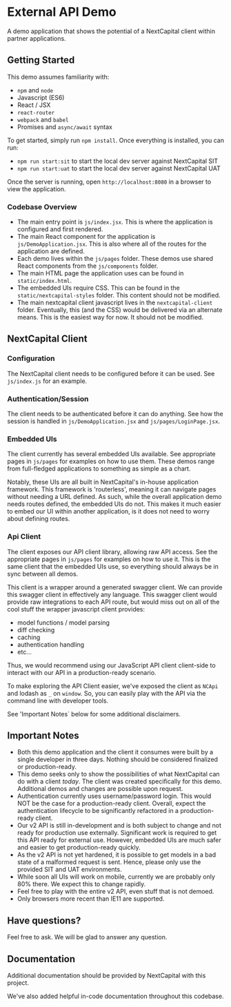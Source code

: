 # External API Demo

A demo application that shows the potential of a NextCapital client within partner applications.

## Getting Started

This demo assumes familiarity with:

- `npm` and `node`
- Javascript (ES6)
- React / JSX
- `react-router`
- `webpack` and `babel`
- Promises and `async/await` syntax

To get started, simply run `npm install`. Once everything is installed, you can run:

- `npm run start:sit` to start the local dev server against NextCapital SIT
- `npm run start:uat` to start the local dev server against NextCapital UAT

Once the server is running, open `http://localhost:8080` in a browser to view the application.

### Codebase Overview

- The main entry point is `js/index.jsx`. This is where the application is configured and first rendered.
- The main React component for the application is `js/DemoApplication.jsx`. This is also
where all of the routes for the application are defined.
- Each demo lives within the `js/pages` folder. These demos use shared React components from the `js/components` folder.
- The main HTML page the application uses can be found in `static/index.html`.
- The embedded UIs require CSS. This can be found in the `static/nextcapital-styles` folder. This content should not be modified.
- The main nextcapital client javascript lives in the `nextcapital-client` folder. Eventually, this (and the CSS) would be delivered via an alternate means. This is the easiest way for now. It should not be modified.

## NextCapital Client

### Configuration

The NextCapital client needs to be configured before it can be used. See `js/index.js` for an example.

### Authentication/Session

The client needs to be authenticated before it can do anything. See how the session is handled in `js/DemoApplication.jsx` and `js/pages/LoginPage.jsx`.

### Embedded UIs

The client currently has several embedded UIs available. See appropriate pages in `js/pages` for examples on how to use them. These demos range from full-fledged applications to something as simple as a chart.

Notably, these UIs are all built in NextCapital's in-house application framework. This framework is 'routerless', meaning it can navigate pages without needing a URL defined. As such, while the overall application demo needs routes defined, the embedded UIs do not. This makes it much easier to embed our UI within another application, is it does not need to worry about defining routes.

### Api Client

The client exposes our API client library, allowing raw API access. See the appropriate pages in `js/pages` for examples on how to use it. This is the same client that the embedded UIs use, so everything should always be in sync between all demos.

This client is a wrapper around a generated swagger client. We can provide this swagger client in effectively any language. This swagger client would provide raw integrations to each API route, but would miss out on all of the cool stuff the wrapper javascript client provides:

- model functions / model parsing
- diff checking
- caching
- authentication handling
- etc...

Thus, we would recommend using our JavaScript API client client-side to interact with our API in a production-ready scenario.

To make exploring the API Client easier, we've exposed the client as `NCApi` and lodash as `_` on `window`. So, you can easily play with the API via the command line with developer tools.

See 'Important Notes` below for some additional disclaimers.

## Important Notes

- Both this demo application and the client it consumes were built by a single developer in three days. Nothing should be considered finalized or production-ready.
- This demo seeks only to show the possibilities of what NextCapital can do with a client *today*. The client was created specifically for this demo. Additional demos and changes are possible upon request.
- Authentication currently uses username/password login. This would NOT be the case for a production-ready client. Overall, expect the authentication lifecycle to be significantly refactored in a production-ready client.
- Our v2 API is still in-development and is both subject to change and not ready for production use externally. Significant work is required to get this API ready for external use. However, embedded UIs are much safer and easier to get production-ready quickly.
- As the v2 API is not yet hardened, it is possible to get models in a bad state of a malformed request is sent. Hence, please only use the provided SIT and UAT environments.
- While soon all UIs will work on mobile, currently we are probably only 80% there. We expect this to change rapidly.
- Feel free to play with the entire v2 API, even stuff that is not demoed.
- Only browsers more recent than IE11 are supported.

## Have questions?

Feel free to ask. We will be glad to answer any question.

## Documentation

Additional documentation should be provided by NextCapital with this project.

We've also added helpful in-code documentation throughout this codebase.
